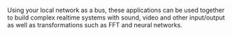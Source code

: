 Using your local network as a bus, these applications can be used together to build complex realtime systems with sound, video and other input/output as well as transformations such as FFT and neural networks.